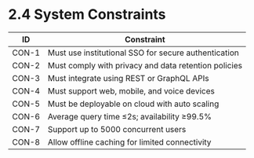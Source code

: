 # 2.4 System Constraints
| ID    | Constraint                                           |
|-------|------------------------------------------------------|
| CON-1 | Must use institutional SSO for secure authentication |
| CON-2 | Must comply with privacy and data retention policies |
| CON-3 | Must integrate using REST or GraphQL APIs            |
| CON-4 | Must support web, mobile, and voice devices          |
| CON-5 | Must be deployable on cloud with auto scaling        |
| CON-6 | Average query time ≤2s; availability ≥99.5%          |
| CON-7 | Support up to 5000 concurrent users                  |
| CON-8 | Allow offline caching for limited connectivity       |
